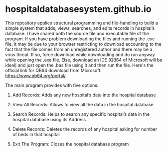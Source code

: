 # hospitaldatabasesystem.github.io
This repository applies structural programming and file-handling to build a simple system that adds, views, searches, and edits records in hospital’s database. I have shared both the source file and executable file of the program. If you have problem downloading the files and running the .exe file, it may be due to your browser restricting to download accounting to the fact that the file comes from an unregistered author and there may be a virus threat. If so, force download while downloading and do run anyway while opening the .exe file. Else, download an IDE (QB64 of Microsoft will be ideal) and just open the .bas file using it and then run the file. Here's the official link for QB64 download from Microsoft: https://www.qb64.org/portal/.

The main program provides with five options:

1.	Add Records: Adds any new hospital’s data into the hospital database

2.	View All Records: Allows to view all the data in the hospital database

3.	Search Records: Helps to search any specific hospital’s data in the hospital database using its Address

4.	Delete Records: Deletes the records of any hospital asking for number of beds in that hospital

5.	Exit The Program: Closes the hospital database program

